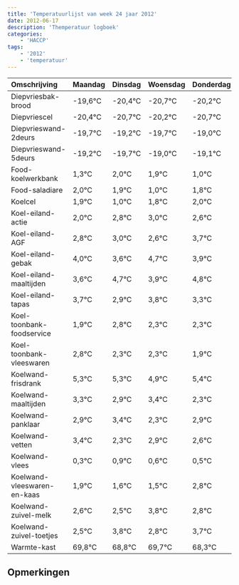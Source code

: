 ```yaml
---
title: 'Temperatuurlijst van week 24 jaar 2012'
date: 2012-06-17
description: 'Themperatuur logboek'
categories:
    - 'HACCP'
tags:
    - '2012'
    - 'temperatuur'
---
```

|Omschrijving|Maandag|Dinsdag|Woensdag|Donderdag|Vrijdag|Zaterdag|Zondag|
|:---|:---|:---|:---|:---|:---|:---|:---|
|Diepvriesbak-brood|-19,6°C|-20,4°C|-20,7°C|-20,2°C|-20,7°C|-20,0°C|-20,1°C|
|Diepvriescel|-20,4°C|-20,7°C|-20,2°C|-20,7°C|-20,0°C|-20,1°C|-21,0°C|
|Diepvrieswand-2deurs|-19,7°C|-19,2°C|-19,7°C|-19,0°C|-19,1°C|-20,0°C|-19,2°C|
|Diepvrieswand-5deurs|-19,2°C|-19,7°C|-19,0°C|-19,1°C|-20,0°C|-19,2°C|-19,0°C|
|Food-koelwerkbank|1,3°C|2,0°C|1,9°C|1,0°C|1,8°C|2,0°C|1,6°C|
|Food-saladiare|2,0°C|1,9°C|1,0°C|1,8°C|2,0°C|1,6°C|2,7°C|
|Koelcel|1,9°C|1,0°C|1,8°C|2,0°C|1,6°C|2,7°C|1,9°C|
|Koel-eiland-actie|2,0°C|2,8°C|3,0°C|2,6°C|3,7°C|2,9°C|3,8°C|
|Koel-eiland-AGF|2,8°C|3,0°C|2,6°C|3,7°C|2,9°C|3,8°C|3,3°C|
|Koel-eiland-gebak|4,0°C|3,6°C|4,7°C|3,9°C|4,8°C|4,3°C|4,3°C|
|Koel-eiland-maaltijden|3,6°C|4,7°C|3,9°C|4,8°C|4,3°C|4,3°C|3,9°C|
|Koel-eiland-tapas|3,7°C|2,9°C|3,8°C|3,3°C|3,3°C|2,9°C|3,4°C|
|Koel-toonbank-foodservice|1,9°C|2,8°C|2,3°C|2,3°C|1,9°C|2,4°C|1,3°C|
|Koel-toonbank-vleeswaren|2,8°C|2,3°C|2,3°C|1,9°C|2,4°C|1,3°C|1,9°C|
|Koelwand-frisdrank|5,3°C|5,3°C|4,9°C|5,4°C|4,3°C|4,9°C|4,6°C|
|Koelwand-maaltijden|3,3°C|2,9°C|3,4°C|2,3°C|2,9°C|2,6°C|2,5°C|
|Koelwand-panklaar|2,9°C|3,4°C|2,3°C|2,9°C|2,6°C|2,5°C|3,8°C|
|Koelwand-vetten|3,4°C|2,3°C|2,9°C|2,6°C|2,5°C|3,8°C|2,8°C|
|Koelwand-vlees|0,3°C|0,9°C|0,6°C|0,5°C|1,8°C|0,8°C|1,7°C|
|Koelwand-vleeswaren-en-kaas|1,9°C|1,6°C|1,5°C|2,8°C|1,8°C|2,7°C|1,3°C|
|Koelwand-zuivel-melk|2,6°C|2,5°C|3,8°C|2,8°C|3,7°C|2,3°C|2,7°C|
|Koelwand-zuivel-toetjes|2,5°C|3,8°C|2,8°C|3,7°C|2,3°C|2,7°C|2,9°C|
|Warmte-kast|69,8°C|68,8°C|69,7°C|68,3°C|68,7°C|68,9°C|68,9°C|

## Opmerkingen


